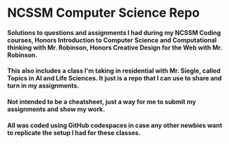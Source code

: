 # NCSSM Computer Science Repo

#### Solutions to questions and assignments I had during my NCSSM Coding courses, Honors Introduction to Computer Science and Computational thinking with Mr. Robinson, Honors Creative Design for the Web with Mr. Robinson.
#### This also includes a class I'm taking in residential with Mr. Siegle, called Topics in AI and Life Sciences. It just is a repo that I can use to share and turn in my assignments.

#### Not intended to be a cheatsheet, just a way for me to submit my assignments and show my work.
#### All was coded using GitHub codespaces in case any other newbies want to replicate the setup I had for these classes.
